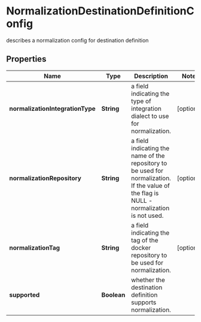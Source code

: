 

# NormalizationDestinationDefinitionConfig

describes a normalization config for destination definition

## Properties

| Name | Type | Description | Notes |
|------------ | ------------- | ------------- | -------------|
|**normalizationIntegrationType** | **String** | a field indicating the type of integration dialect to use for normalization. |  [optional] |
|**normalizationRepository** | **String** | a field indicating the name of the repository to be used for normalization. If the value of the flag is NULL - normalization is not used. |  [optional] |
|**normalizationTag** | **String** | a field indicating the tag of the docker repository to be used for normalization. |  [optional] |
|**supported** | **Boolean** | whether the destination definition supports normalization. |  |



